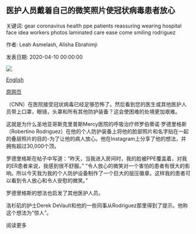 ## 医护人员戴着自己的微笑照片使冠状病毒患者放心

关键词: gear coronavirus health ppe patients reassuring wearing hospital face idea workers photos laminated care ease come smiling rodriguez

作者: Leah Asmelash, Alisha Ebrahimji

发表日期: 2020-04-10 00:00:00

![](https://cdn.cnn.com/cnnnext/dam/assets/200410180617-02-healthcare-workers-wearing-photos-coronavirus-super-tease.jpg)

[English](Health%20care%20workers%20are%20wearing%20smiling%20photos%20of%20themselves%20to%20put%20coronavirus%20patients%20at%20ease.md)

[原网页](https://edition.cnn.com/2020/04/10/us/healthcare-workers-photos-smile-coronavirus-trnd/index.html)

（CNN）在医院接受冠状病毒已经足够恐怖了。然后看到您的医生或其他医护人员带上口罩，眼镜，头罩和所有其他防护装备？这会使困难的处境更加艰​​难。

这就是为什么圣地亚哥斯克里普斯Mercy医院的呼吸治疗师罗伯蒂诺·罗德里格斯（Robertino Rodriguez）在他的个人防护装备上将他的脸部照片和名字贴在一起的叠层照片的目的-为了让他的病人放心。他在Instagram上分享了他的想法，并拥有超过30,000个顶。

罗德里格斯在帖子中写道：“昨天，当我进入房间时，我的脸被PPE覆盖着，对我的ER患者来说，我感到很不舒服。” “令人放心的微笑对一个害怕的患者有很大的影响。所以今天我为我的个人防护设备制作了一个巨大的层压徽章。这样我的患者可以看到令人放心和令人安慰的微笑。”

罗德里格斯的想法也启发了其他医护人员。

洛杉矶的护士Derek DeVault和他的一些同事从Rodriguez那里得到了提示。他称这个想法为“惊人”。

阅读更多